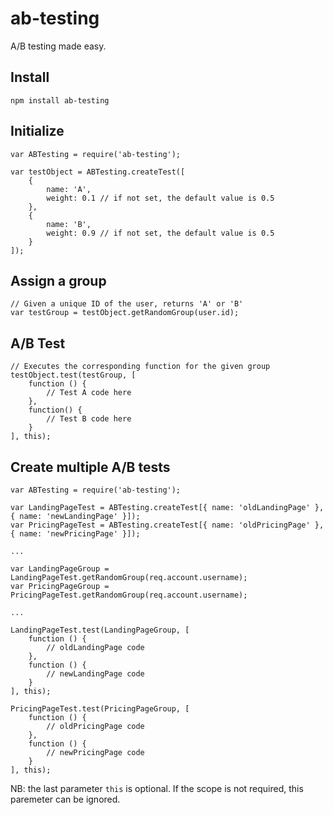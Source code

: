 ab-testing
==========

A/B testing made easy.

## Install

	npm install ab-testing

## Initialize

	var ABTesting = require('ab-testing');

	var testObject = ABTesting.createTest([
		{
			name: 'A',
			weight: 0.1 // if not set, the default value is 0.5
		},
		{
			name: 'B',
			weight: 0.9 // if not set, the default value is 0.5
		}
	]);

## Assign a group

	// Given a unique ID of the user, returns 'A' or 'B'
	var testGroup = testObject.getRandomGroup(user.id);

## A/B Test

	// Executes the corresponding function for the given group
	testObject.test(testGroup, [
        function () {
            // Test A code here
        },
        function() {
            // Test B code here
        }
    ], this);

## Create multiple A/B tests

	var ABTesting = require('ab-testing');

	var LandingPageTest = ABTesting.createTest[{ name: 'oldLandingPage' }, { name: 'newLandingPage' }]);
	var PricingPageTest = ABTesting.createTest[{ name: 'oldPricingPage' }, { name: 'newPricingPage' }]);

	...

	var LandingPageGroup = LandingPageTest.getRandomGroup(req.account.username);
	var PricingPageGroup = PricingPageTest.getRandomGroup(req.account.username);

	...

	LandingPageTest.test(LandingPageGroup, [
		function () {
			// oldLandingPage code
		},
		function () {
			// newLandingPage code
		}
	], this);

	PricingPageTest.test(PricingPageGroup, [
		function () {
			// oldPricingPage code
		},
		function () {
			// newPricingPage code
		}
	], this);


NB: the last parameter `this` is optional. If the scope is not required, this paremeter can be ignored.

